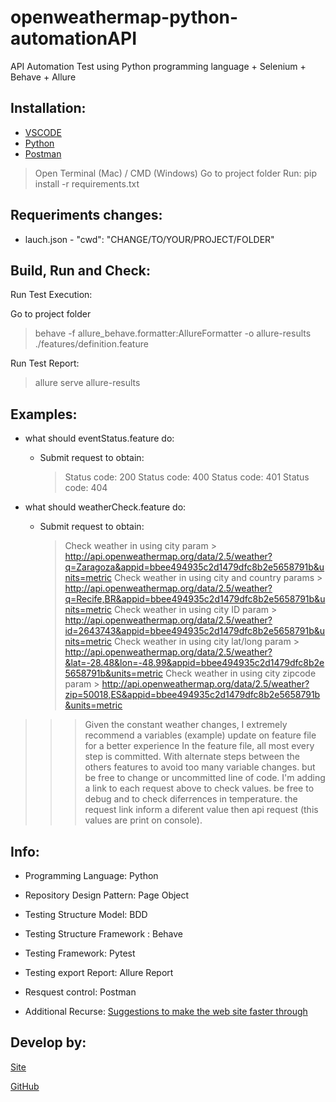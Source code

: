 # openweathermap-python-automationAPI
API Automation Test using Python programming language +  Selenium + Behave + Allure
## Installation:
* [VSCODE](https://code.visualstudio.com/)
* [Python](https://www.python.org/downloads/)
* [Postman](https://www.getpostman.com/downloads/)

>Open Terminal (Mac) / CMD (Windows)
>Go to project folder
Run:
>pip install -r requirements.txt

## Requeriments changes:
* lauch.json - "cwd": "CHANGE/TO/YOUR/PROJECT/FOLDER"

## Build, Run and Check:
Run Test Execution:

Go to project folder
>behave -f allure_behave.formatter:AllureFormatter -o allure-results ./features/definition.feature

Run Test Report:
>allure serve allure-results

## Examples:
* what should eventStatus.feature do:
    * Submit request to obtain: 
        > Status code: 200
        > Status code: 400
        > Status code: 401
        > Status code: 404

* what should weatherCheck.feature do:
    * Submit request to obtain: 
        > Check weather in using city param
            > http://api.openweathermap.org/data/2.5/weather?q=Zaragoza&appid=bbee494935c2d1479dfc8b2e5658791b&units=metric
        > Check weather in using city and country params
            > http://api.openweathermap.org/data/2.5/weather?q=Recife,BR&appid=bbee494935c2d1479dfc8b2e5658791b&units=metric
        > Check weather in using city ID param
            > http://api.openweathermap.org/data/2.5/weather?id=2643743&appid=bbee494935c2d1479dfc8b2e5658791b&units=metric
        > Check weather in using city lat/long param
            > http://api.openweathermap.org/data/2.5/weather?&lat=-28.48&lon=-48.99&appid=bbee494935c2d1479dfc8b2e5658791b&units=metric
        > Check weather in using city zipcode param
            > http://api.openweathermap.org/data/2.5/weather?zip=50018,ES&appid=bbee494935c2d1479dfc8b2e5658791b&units=metric

> > > Given the constant weather changes, I extremely recommend a variables (example) update on feature file for a better experience
> > > In the feature file, all most every step is committed. With alternate steps between the others features to avoid too many variable changes. but be free to change or uncommitted line of code.
> > > I'm adding a link to each request above to check values. be free to debug and to check diferrences in temperature. the request link inform a diferent value then api request (this values are print on console).

## Info:
* Programming Language: Python
* Repository Design Pattern: Page Object
* Testing Structure Model: BDD
* Testing Structure Framework : Behave 
* Testing Framework: Pytest
* Testing export Report: Allure Report
* Resquest control: Postman

* Additional Recurse: [Suggestions to make the web site faster through](https://developers.google.com/speed/pagespeed/insights/?hl=pt-BR&url=http%3A%2F%2Fapi.openweathermap.org%2Fdata%2F2.5%2Fweather%3Fzip%3D50018%2Ces%26appid%3Dbbee494935c2d1479dfc8b2e5658791b%26units%3Dmetric)


## Develop by:
[Site](http://www.renato.pw/)

[GitHub](https://github.com/renatojoa/)
